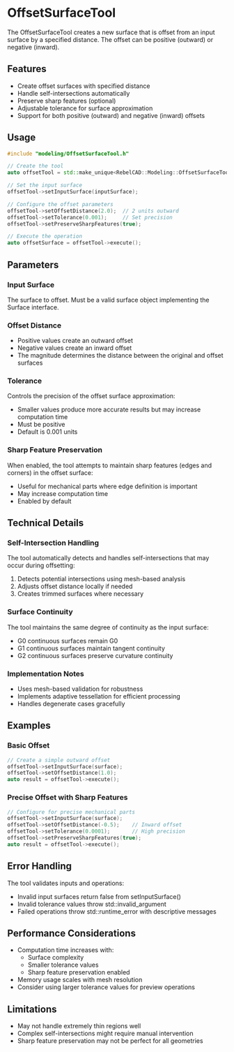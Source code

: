 # OffsetSurfaceTool

The OffsetSurfaceTool creates a new surface that is offset from an input surface by a specified distance. The offset can be positive (outward) or negative (inward).

## Features

- Create offset surfaces with specified distance
- Handle self-intersections automatically
- Preserve sharp features (optional)
- Adjustable tolerance for surface approximation
- Support for both positive (outward) and negative (inward) offsets

## Usage

```cpp
#include "modeling/OffsetSurfaceTool.h"

// Create the tool
auto offsetTool = std::make_unique<RebelCAD::Modeling::OffsetSurfaceTool>();

// Set the input surface
offsetTool->setInputSurface(inputSurface);

// Configure the offset parameters
offsetTool->setOffsetDistance(2.0);  // 2 units outward
offsetTool->setTolerance(0.001);     // Set precision
offsetTool->setPreserveSharpFeatures(true);

// Execute the operation
auto offsetSurface = offsetTool->execute();
```

## Parameters

### Input Surface
The surface to offset. Must be a valid surface object implementing the Surface interface.

### Offset Distance
- Positive values create an outward offset
- Negative values create an inward offset
- The magnitude determines the distance between the original and offset surfaces

### Tolerance
Controls the precision of the offset surface approximation:
- Smaller values produce more accurate results but may increase computation time
- Must be positive
- Default is 0.001 units

### Sharp Feature Preservation
When enabled, the tool attempts to maintain sharp features (edges and corners) in the offset surface:
- Useful for mechanical parts where edge definition is important
- May increase computation time
- Enabled by default

## Technical Details

### Self-Intersection Handling
The tool automatically detects and handles self-intersections that may occur during offsetting:
1. Detects potential intersections using mesh-based analysis
2. Adjusts offset distance locally if needed
3. Creates trimmed surfaces where necessary

### Surface Continuity
The tool maintains the same degree of continuity as the input surface:
- G0 continuous surfaces remain G0
- G1 continuous surfaces maintain tangent continuity
- G2 continuous surfaces preserve curvature continuity

### Implementation Notes
- Uses mesh-based validation for robustness
- Implements adaptive tessellation for efficient processing
- Handles degenerate cases gracefully

## Examples

### Basic Offset
```cpp
// Create a simple outward offset
offsetTool->setInputSurface(surface);
offsetTool->setOffsetDistance(1.0);
auto result = offsetTool->execute();
```

### Precise Offset with Sharp Features
```cpp
// Configure for precise mechanical parts
offsetTool->setInputSurface(surface);
offsetTool->setOffsetDistance(-0.5);    // Inward offset
offsetTool->setTolerance(0.0001);       // High precision
offsetTool->setPreserveSharpFeatures(true);
auto result = offsetTool->execute();
```

## Error Handling

The tool validates inputs and operations:
- Invalid input surfaces return false from setInputSurface()
- Invalid tolerance values throw std::invalid_argument
- Failed operations throw std::runtime_error with descriptive messages

## Performance Considerations

- Computation time increases with:
  - Surface complexity
  - Smaller tolerance values
  - Sharp feature preservation enabled
- Memory usage scales with mesh resolution
- Consider using larger tolerance values for preview operations

## Limitations

- May not handle extremely thin regions well
- Complex self-intersections might require manual intervention
- Sharp feature preservation may not be perfect for all geometries
